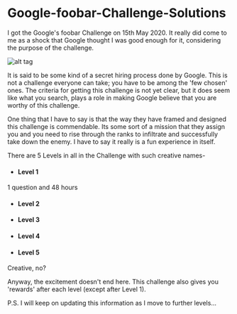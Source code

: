 # Google-foobar-Challenge-Solutions

I got the Google's foobar Challenge on 15th May 2020. It really did come to me as a shock that Google thought I was good enough for it, considering the purpose of the challenge.

 ![alt tag](file:///C:/Users/Rayvant%20Sahni/Desktop/foobar%20invitation%20page.jpeg)

It is said to be some kind of a secret hiring process done by Google. This is not a challenge everyone can take; you have to be among the 'few chosen' ones. The criteria for getting this challenge is not yet clear, but it does seem like what you search, plays a role in making Google believe that you are worthy of this challenge.

One thing that I have to say is that the way they have framed and designed this challenge is commendable.
Its some sort of a mission that they assign you and you need to rise through the ranks to infiltrate and successfully take down the enemy.
I have to say it really is a fun experience in itself.

There are 5 Levels in all in the Challenge with such creative names-
* #### Level 1 
1 question and 48 hours
* #### Level 2
* #### Level 3
* #### Level 4
* #### Level 5

Creative, no?

Anyway, the excitement doesn't end here. This challenge also gives you 'rewards' after each level (except after Level 1).

P.S. I will keep on updating this information as I move to further levels...

